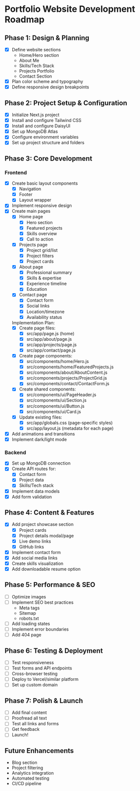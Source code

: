 # Portfolio Website Development Roadmap

## Phase 1: Design & Planning
- [x] Define website sections
  - Home/Hero section
  - About Me
  - Skills/Tech Stack
  - Projects Portfolio
  - Contact Section
- [x] Plan color scheme and typography
- [x] Define responsive design breakpoints

## Phase 2: Project Setup & Configuration
- [x] Initialize Next.js project
- [x] Install and configure Tailwind CSS
- [x] Install and configure DaisyUI
- [x] Set up MongoDB Atlas
- [x] Configure environment variables
- [x] Set up project structure and folders

## Phase 3: Core Development
### Frontend
- [x] Create basic layout components
  - [x] Navigation
  - [x] Footer
  - [x] Layout wrapper
- [x] Implement responsive design
- [x] Create main pages
  - [x] Home page
    - [x] Hero section
    - [x] Featured projects
    - [x] Skills overview
    - [x] Call to action
  - [x] Projects page
    - [x] Project grid/list
    - [x] Project filters
    - [x] Project cards
  - [x] About page
    - [x] Professional summary
    - [x] Skills & expertise
    - [x] Experience timeline
    - [x] Education
  - [x] Contact page
    - [x] Contact form
    - [x] Social links
    - [x] Location/timezone
    - [x] Availability status

  Implementation Plan:
  - [x] Create page files:
    - [x] src/app/page.js (home)
    - [x] src/app/about/page.js
    - [x] src/app/projects/page.js
    - [x] src/app/contact/page.js

  - [x] Create page components:
    - [x] src/components/home/Hero.js
    - [x] src/components/home/FeaturedProjects.js
    - [x] src/components/about/AboutContent.js
    - [x] src/components/projects/ProjectGrid.js
    - [x] src/components/contact/ContactForm.js

  - [x] Create shared components:
    - [x] src/components/ui/PageHeader.js
    - [x] src/components/ui/Section.js
    - [x] src/components/ui/Button.js
    - [x] src/components/ui/Card.js

  - [x] Update existing files:
    - [x] src/app/globals.css (page-specific styles)
    - [x] src/app/layout.js (metadata for each page)

- [x] Add animations and transitions
- [x] Implement dark/light mode

### Backend
- [x] Set up MongoDB connection
- [x] Create API routes for:
  - [x] Contact form
  - [x] Project data
  - [x] Skills/Tech stack
- [x] Implement data models
- [x] Add form validation

## Phase 4: Content & Features
- [x] Add project showcase section
  - [x] Project cards
  - [x] Project details modal/page
  - [x] Live demo links
  - [x] GitHub links
- [x] Implement contact form
- [x] Add social media links
- [x] Create skills visualization
- [x] Add downloadable resume option

## Phase 5: Performance & SEO
- [ ] Optimize images
- [ ] Implement SEO best practices
  - Meta tags
  - Sitemap
  - robots.txt
- [ ] Add loading states
- [ ] Implement error boundaries
- [ ] Add 404 page

## Phase 6: Testing & Deployment
- [ ] Test responsiveness
- [ ] Test forms and API endpoints
- [ ] Cross-browser testing
- [ ] Deploy to Vercel/similar platform
- [ ] Set up custom domain

## Phase 7: Polish & Launch
- [ ] Add final content
- [ ] Proofread all text
- [ ] Test all links and forms
- [ ] Get feedback
- [ ] Launch!

## Future Enhancements
- Blog section
- Project filtering
- Analytics integration
- Automated testing
- CI/CD pipeline 